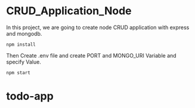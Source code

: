 # CRUD_Application_Node

In this project, we are going to create node CRUD application with express and mongodb.

```
npm install
```

Then Create .env file and create PORT and MONGO_URI Variable and specify Value.

```
npm start
```
# todo-app
